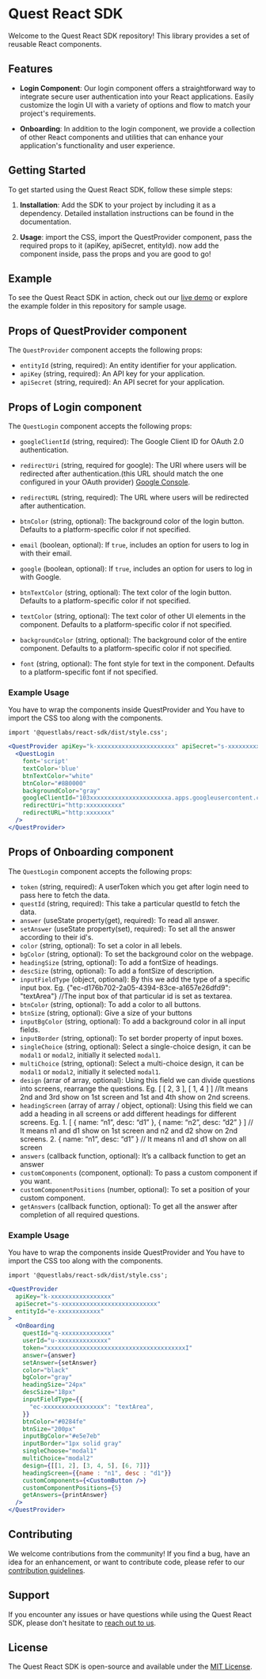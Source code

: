 # Quest React SDK

Welcome to the Quest React SDK repository! This library provides a set of reusable React components.

## Features

- **Login Component**: Our login component offers a straightforward way to integrate secure user authentication into your React applications. Easily customize the login UI with a variety of options and flow to match your project's requirements.

- **Onboarding**: In addition to the login component, we provide a collection of other React components and utilities that can enhance your application's functionality and user experience.

## Getting Started

To get started using the Quest React SDK, follow these simple steps:

1. **Installation**: Add the SDK to your project by including it as a dependency. Detailed installation instructions can be found in the documentation.

2. **Usage**: import the CSS, import the QuestProvider component, pass the required props to it (apiKey, apiSecret, entityId). now add the component inside, pass the props and you are good to go! 

## Example

To see the Quest React SDK in action, check out our [live demo](link-to-your-demo) or explore the example folder in this repository for sample usage.

## Props of QuestProvider component

The `QuestProvider` component accepts the following props:

- `entityId` (string, required): An entity identifier for your application.
- `apiKey` (string, required): An API key for your application.
- `apiSecret` (string, required): An API secret for your application.

## Props of Login component

The `QuestLogin` component accepts the following props:

- `googleClientId` (string, required): The Google Client ID for OAuth 2.0 authentication.

- `redirectUri` (string, required for google): The URI where users will be redirected after authentication.(this URL should match the one configured in your OAuth provider)  [Google Console](https://console.cloud.google.com/apis/credentials/oauthclient).

- `redirectURL` (string, required): The URL where users will be redirected after authentication. 
- `btnColor` (string, optional): The background color of the login button. Defaults to a platform-specific color if not specified.
- `email` (boolean, optional): If `true`, includes an option for users to log in with their email.
- `google` (boolean, optional): If `true`, includes an option for users to log in with Google.
- `btnTextColor` (string, optional): The text color of the login button. Defaults to a platform-specific color if not specified.
- `textColor` (string, optional): The text color of other UI elements in the component. Defaults to a platform-specific color if not specified.
- `backgroundColor` (string, optional): The background color of the entire component. Defaults to a platform-specific color if not specified.
- `font` (string, optional): The font style for text in the component. Defaults to a platform-specific font if not specified.

### Example Usage
You have to wrap the components inside QuestProvider and You have to import the CSS too along with the components. 
```
import '@questlabs/react-sdk/dist/style.css';
```

```jsx
<QuestProvider apiKey="k-xxxxxxxxxxxxxxxxxxxxxx" apiSecret="s-xxxxxxxxxxxxxxx-xxxxxxxxxxxx" entityId="e-xxxxxxx-xxxx-xxxw16">
  <QuestLogin
    font='script'
    textColor='blue'
    btnTextColor="white"
    btnColor="#8B0000"
    backgroundColor="gray"
    googleClientId="103xxxxxxxxxxxxxxxxxxxxxxa.apps.googleusercontent.com"
    redirectUri="http:xxxxxxxxxx"
    redirectURL="http:xxxxxxx"
  />
</QuestProvider>
```

## Props of Onboarding component

The `QuestLogin` component accepts the following props:

- `token` (string, required): A userToken which you get after login need to pass here to fetch the data.
- `questId` (string, required):  This take a particular questId to fetch the data.
- `answer` (useState property(get), required): To read all answer.
- `setAnswer` (useState property(set), required): To set all the answer according to their id's.
- `color` (string, optional): To set a color in all lebels.
- `bgColor` (string, optional): To set the background color on the webpage.
- `headingSize` (string, optional): To add a fontSize of headings.
- `descSize` (string, optional): To add a fontSize of description.
- `inputFieldType` (object, optional): By this we add the type of a specific input box. Eg. {"ec-d176b702-2a05-4394-83ce-a1657e26dfd9": "textArea"} //The input box of that particular id is set as textarea.
- `btnColor` (string, optional): To add a color to all buttons.
- `btnSize` (string, optional): Give a size of your buttons
- `inputBgColor` (string, optional): To add a background color in all input fields.
- `inputBorder` (string, optional): To set border property of input boxes.
- `singleChoice` (string, optional): Select a single-choice design, it can be `modal1` or `modal2`, initially it selected `modal1`.
- `multiChoice` (string, optional): Select a multi-choice design, it can be `modal1` or `modal2`, initially it selected `modal1`.
- `design` (arrar of array, optional): Using this field we can divide questions into screens, rearrange the questions. Eg. [ [ 2, 3 ], [ 1, 4 ] ] //It means 2nd and 3rd show on 1st screen and 1st and 4th show on 2nd screens.
- `headingScreen` (array of array / object, optional): Using this field we can add a heading in all screens or add different headings for different screens. Eg. 1. [ { name: “n1”, desc: “d1” }, { name: “n2”, desc: “d2” } ] // It means n1 and d1 show on 1st screen and n2 and d2 show on 2nd screens. 2. { name: “n1”, desc: “d1” } //  It means n1 and d1 show on all screen
- `answers` (callback function, optional): It’s a callback function to get an answer
- `customComponents` (component, optional): To pass a custom component if you want.
- `customComponentPositions` (number, optional): To set a position of your custom component.
- `getAnswers` (callback function, optional): To get all the answer after completion of all required questions.

### Example Usage
You have to wrap the components inside QuestProvider and You have to import the CSS too along with the components. 
```
import '@questlabs/react-sdk/dist/style.css';
```

```jsx
<QuestProvider
  apiKey="k-xxxxxxxxxxxxxxxxx"
  apiSecret="s-xxxxxxxxxxxxxxxxxxxxxxxxxxx"
  entityId="e-xxxxxxxxxxxx"
>
  <OnBoarding
    questId="q-xxxxxxxxxxxxxx"
    userId="u-xxxxxxxxxxxxxx"
    token="xxxxxxxxxxxxxxxxxxxxxxxxxxxxxxxxxxxxxxxI"
    answer={answer}
    setAnswer={setAnswer}
    color="black"
    bgColor="gray"
    headingSize="24px"
    descSize="18px"
    inputFieldType={{
      "ec-xxxxxxxxxxxxxxxxx": "textArea",
    }}
    btnColor="#0284fe"
    btnSize="200px"
    inputBgColor="#e5e7eb"
    inputBorder="1px solid gray"
    singleChoose="modal1"
    multiChoice="modal2"
    design={[[1, 2], [3, 4, 5], [6, 7]]}
    headingScreen={{name : "n1", desc : "d1"}}
    customComponents={<CustomButton />}
    customComponentPositions={5}
    getAnswers={printAnswer}
  />
</QuestProvider>
```

## Contributing

We welcome contributions from the community! If you find a bug, have an idea for an enhancement, or want to contribute code, please refer to our [contribution guidelines](link-to-contributing-guidelines).

## Support

If you encounter any issues or have questions while using the Quest React SDK, please don't hesitate to [reach out to us](link-to-support).

## License

The Quest React SDK is open-source and available under the [MIT License](link-to-license).
